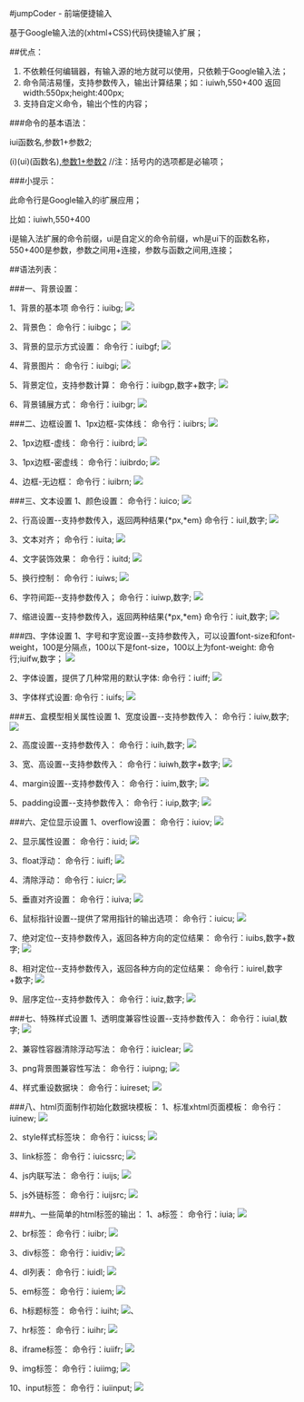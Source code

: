 ﻿#jumpCoder - 前端便捷输入

基于Google输入法的(xhtml+CSS)代码快捷输入扩展；

##优点：
1. 不依赖任何编辑器，有输入源的地方就可以使用，只依赖于Google输入法；
2. 命令简洁易懂，支持参数传入，输出计算结果；如：iuiwh,550+400 返回width:550px;height:400px;
3. 支持自定义命令，输出个性的内容；

###命令的基本语法：

iui函数名,参数1+参数2;

(i)(ui)(函数名)[,参数1+参数2](;) //注：括号内的选项都是必输项；

###小提示：

此命令行是Google输入的i扩展应用；

比如：iuiwh,550+400

i是输入法扩展的命令前缀，ui是自定义的命令前缀，wh是ui下的函数名称，550+400是参数，参数之间用+连接，参数与函数之间用,连接；


##语法列表：

###一、背景设置：

1、背景的基本项
命令行：iuibg;
![](http://xiaoweb.org/demo/jumpcoder/images/iuibg.png)

2、背景色：
命令行：iuibgc；
![](http://xiaoweb.org/demo/jumpcoder/images/iuibgc.png)

3、背景的显示方式设置：
命令行：iuibgf;
![](http://xiaoweb.org/demo/jumpcoder/images/iuibgf.png)

4、背景图片：
命令行：iuibgi;
![](http://xiaoweb.org/demo/jumpcoder/images/iuibgi.png)

5、背景定位，支持参数计算：
命令行：iuibgp,数字+数字;
![](http://xiaoweb.org/demo/jumpcoder/images/iuibgp.png)

6、背景铺展方式：
命令行：iuibgr;
![](http://xiaoweb.org/demo/jumpcoder/images/iuibgr.png)


###二、边框设置
1、1px边框-实体线：
命令行：iuibrs;
![](http://xiaoweb.org/demo/jumpcoder/images/iuibrs.png)

2、1px边框-虚线：
命令行：iuibrd;
![](http://xiaoweb.org/demo/jumpcoder/images/iuibrd.png)

3、1px边框-密虚线：
命令行：iuibrdo;
![](http://xiaoweb.org/demo/jumpcoder/images/iuibrdo.png)

4、边框-无边框：
命令行：iuibrn;
![](http://xiaoweb.org/demo/jumpcoder/images/iuibrn.png)

###三、文本设置
1、颜色设置：
命令行：iuico;
![](http://xiaoweb.org/demo/jumpcoder/images/iuico.png)

2、行高设置--支持参数传入，返回两种结果{*px,*em}
命令行：iuil,数字;
![](http://xiaoweb.org/demo/jumpcoder/images/iuil.png)

3、文本对齐；
命令行：iuita;
![](http://xiaoweb.org/demo/jumpcoder/images/iuita.png)

4、文字装饰效果：
命令行：iuitd;
![](http://xiaoweb.org/demo/jumpcoder/images/iuitd.png)

5、换行控制：
命令行：iuiws;
![](http://xiaoweb.org/demo/jumpcoder/images/iuiws.png)

6、字符间距--支持参数传入；
命令行：iuiwp,数字;
![](http://xiaoweb.org/demo/jumpcoder/images/iuiwp.png)

7、缩进设置--支持参数传入，返回两种结果{*px,*em}
命令行：iuit,数字;
![](http://xiaoweb.org/demo/jumpcoder/images/iuit.png)

###四、字体设置
1、字号和字宽设置--支持参数传入，可以设置font-size和font-weight，100是分隔点，100以下是font-size，100以上为font-weight:
命令行;iuifw,数字；
![](http://xiaoweb.org/demo/jumpcoder/images/iuifw.png)

2、字体设置，提供了几种常用的默认字体:
命令行：iuiff;
![](http://xiaoweb.org/demo/jumpcoder/images/iuiff.png)

3、字体样式设置:
命令行：iuifs;
![](http://xiaoweb.org/demo/jumpcoder/images/iuifs.png)

###五、盒模型相关属性设置
1、宽度设置--支持参数传入：
命令行：iuiw,数字;
![](http://xiaoweb.org/demo/jumpcoder/images/iuiw.png)

2、高度设置--支持参数传入：
命令行：iuih,数字;
![](http://xiaoweb.org/demo/jumpcoder/images/iuih.png)

3、宽、高设置--支持参数传入：
命令行：iuiwh,数字+数字;
![](http://xiaoweb.org/demo/jumpcoder/images/iuiwh.png)

4、margin设置--支持参数传入：
命令行：iuim,数字;
![](http://xiaoweb.org/demo/jumpcoder/images/iuim.png)

5、padding设置--支持参数传入：
命令行：iuip,数字;
![](http://xiaoweb.org/demo/jumpcoder/images/iuip.png)

###六、定位显示设置
1、overflow设置：
命令行：iuiov;
![](http://xiaoweb.org/demo/jumpcoder/images/iuiov.png)

2、显示属性设置：
命令行：iuid;
![](http://xiaoweb.org/demo/jumpcoder/images/iuid.png)

3、float浮动：
命令行：iuifl;
![](http://xiaoweb.org/demo/jumpcoder/images/iuifl.png)

4、清除浮动：
命令行：iuicr;
![](http://xiaoweb.org/demo/jumpcoder/images/iuicr.png)

5、垂直对齐设置：
命令行：iuiva;
![](http://xiaoweb.org/demo/jumpcoder/images/iuiva.png)

6、鼠标指针设置--提供了常用指针的输出选项：
命令行：iuicu;
![](http://xiaoweb.org/demo/jumpcoder/images/iuicu.png)

7、绝对定位--支持参数传入，返回各种方向的定位结果：
命令行：iuibs,数字+数字;
![](http://xiaoweb.org/demo/jumpcoder/images/iuibs.png)

8、相对定位--支持参数传入，返回各种方向的定位结果：
命令行：iuirel,数字+数字;
![](http://xiaoweb.org/demo/jumpcoder/images/iuirel.png)

9、层序定位--支持参数传入：
命令行：iuiz,数字;
![](http://xiaoweb.org/demo/jumpcoder/images/iuiz.png)

###七、特殊样式设置
1、透明度兼容性设置--支持参数传入：
命令行：iuial,数字;
![](http://xiaoweb.org/demo/jumpcoder/images/iuial.png)

2、兼容性容器清除浮动写法：
命令行：iuiclear;
![](http://xiaoweb.org/demo/jumpcoder/images/iuiclear.png)

3、png背景图兼容性写法：
命令行：iuipng;
![](http://xiaoweb.org/demo/jumpcoder/images/iuipng.png)

4、样式重设数据块：
命令行：iuireset;
![](http://xiaoweb.org/demo/jumpcoder/images/iuireset.png)

###八、html页面制作初始化数据块模板：
1、标准xhtml页面模板：
命令行：iuinew;
![](http://xiaoweb.org/demo/jumpcoder/images/iuinew.png)

2、style样式标签块：
命令行：iuicss;
![](http://xiaoweb.org/demo/jumpcoder/images/iuicss.png)

3、link标签：
命令行：iuicssrc;
![](http://xiaoweb.org/demo/jumpcoder/images/iuicssrc.png)

4、js内联写法：
命令行：iuijs;
![](http://xiaoweb.org/demo/jumpcoder/images/iuijs.png)

5、js外链标签：
命令行：iuijsrc;
![](http://xiaoweb.org/demo/jumpcoder/images/iuijsrc.png)

###九、一些简单的html标签的输出：
1、a标签：
命令行：iuia;
![](http://xiaoweb.org/demo/jumpcoder/images/iuia.png)

2、br标签：
命令行：iuibr;
![](http://xiaoweb.org/demo/jumpcoder/images/iuibr.png)

3、div标签：
命令行：iuidiv;
![](http://xiaoweb.org/demo/jumpcoder/images/iuidiv.png)

4、dl列表：
命令行：iuidl;
![](http://xiaoweb.org/demo/jumpcoder/images/iuidl.png)

5、em标签：
命令行：iuiem;
![](http://xiaoweb.org/demo/jumpcoder/images/iuiem.png)

6、h标题标签：
命令行：iuiht;
![](http://xiaoweb.org/demo/jumpcoder/images/iuiht.png)、

7、hr标签：
命令行：iuihr;
![](http://xiaoweb.org/demo/jumpcoder/images/iuihr.png)

8、iframe标签：
命令行：iuiifr;
![](http://xiaoweb.org/demo/jumpcoder/images/iuiifr.png)

9、img标签：
命令行：iuiimg;
![](http://xiaoweb.org/demo/jumpcoder/images/iuiimg.png)

10、input标签：
命令行：iuiinput;
![](http://xiaoweb.org/demo/jumpcoder/images/iuiinput.png)